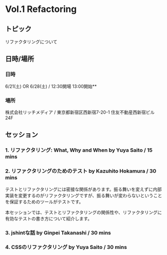 # Vol.1 Refactoring

## トピック

リファクタリングについて

## 日時/場所

### 日時

6/21(土) OR 6/28(土) / 12:30開場 13:00開始**

### 場所

株式会社リッチメディア / 東京都新宿区西新宿7-20-1 住友不動産西新宿ビル24F

## セッション

### 1. リファクタリング: What, Why and When by Yuya Saito / 15 mins

### 2. リファクタリングのためのテスト by Kazuhito Hokamura  / 30 mins

テストとリファクタリングには密接な関係があります。振る舞いを変えずに内部実装を変更するのがリファクタリングですが、振る舞いが変わらないということを保証するためのツールがテストです。

本セッションでは、テストとリファクタリングの関係性や、リファクタリングに有効なテストの書き方について紹介します。

### 3. jshintな話 by Ginpei Takanashi / 30 mins

### 4. CSSのリファクタリング by Yuya Saito / 30 mins


